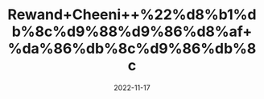 ---
title: 'Rewand+Cheeni++%22%d8%b1%db%8c%d9%88%d9%86%d8%af+%da%86%db%8c%d9%86%db%8c'
date: '2022-11-17' 
metatag: '' 
inventory: '0' 
draft: false 
# meta description 
shortDescripton: '+Indian+Rhubarb+%22+Revand+Chini+is+highly+recommended+for+treating+digestive+problems+like+constipation%2c+indigestion%2c+and+flatulence.+Potent+laxative%2cand+purgative+traits+of+this+formulation+aid+in+regularizing+bowel+movements+and+treating+constipation'
description: 'Herbs+%d8%ac%da%91%db%8c+%d8%a8%d9%88%d9%b9%db%8c'
longdescription: ''
tags: ''
brand: ''
subCategory: ''
unit: '50 gm-Pk'
sellCount: '0'
featured: True
# product Price
price: '70.0'
# Product Short Description
shortDescription: '+Indian+Rhubarb+%22+Revand+Chini+is+highly+recommended+for+treating+digestive+problems+like+constipation%2c+indigestion%2c+and+flatulence.+Potent+laxative%2cand+purgative+traits+of+this+formulation+aid+in+regularizing+bowel+movements+and+treating+constipation'
productID: '64313471-0F29-ED11-9968-005056B3A416'
type: 'products'
category: 'Herbs+%d8%ac%da%91%db%8c+%d8%a8%d9%88%d9%b9%db%8c' 
thumnailproduct: 'https://eraconnect.blob.core.windows.net/product-images/aminsaddiquidawakhana/64313471-0F29-ED11-9968-005056B3A416.webp' 
images:
  - image: 'https://eraconnect.blob.core.windows.net/product-images/aminsaddiquidawakhana/64313471-0F29-ED11-9968-005056B3A416.webp'  
Variants:
---